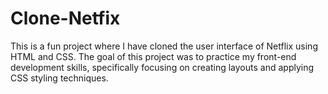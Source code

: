 # Clone-Netfix
This is a fun project where I have cloned the user interface of Netflix using HTML and CSS. The goal of this project was to practice my front-end development skills, specifically focusing on creating layouts and applying CSS styling techniques. 
